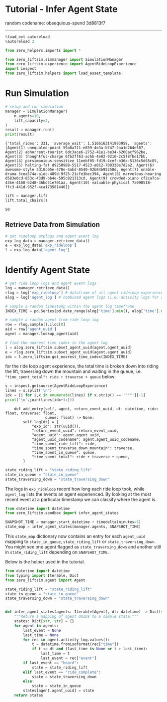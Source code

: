 # Tutorial - Infer Agent State

random codename: obsequious-spend 3d8813f7

***


```python
%load_ext autoreload
%autoreload 2
```


```python
from zero_helpers.imports import * 
```


```python
from zero_liftsim.simmanager import SimulationManager
from zero_liftsim.experience import AgentRideLoopExperience
import inspect
from zero_liftsim.helpers import load_asset_template
```

# Run Simulation


```python
# setup and run simulation
manager = SimulationManager(
    n_agents=10,
    lift_capacity=2,
)
result = manager.run()
print(result)
```

    {'total_rides': 331, 'average_wait': 1.5166163141993958, 'agents': [Agent(1) unequaled-point 59a0a711-e839-4e3a-b747-2aa1d264e387, Agent(2) abhorrent-tourist 6dc3ace6-2752-41e1-be34-6260acf962be, Agent(3) thoughtful-charge 6fb2ff63-ac6b-4e82-9216-2c5f8fbe17bb, Agent(4) parsimonious-sensitive 11eebf05-fd19-4cef-b36a-5136c5d65c85, Agent(5) halting-fat d9250988-5517-4523-a012-708330e7d2a2, Agent(6) awesome-style 3d10c05e-470e-4abd-8540-92b84b95258d, Agent(7) unable-drama 5cea574a-a1ec-489d-9f25-21cfe3bec394, Agent(8) marvelous-hearing d583e0cd-853c-43d9-bb4e-595c821313cd, Agent(9) crowded-piano cf2ca7ca-436e-4160-b248-36bd51e701aa, Agent(10) valuable-physical 7a998518-ffc3-441d-952f-4ca173581440]}



```python
lift = manager.lift
lift.total_chairs()
```




    50



## Retrieve Data from Simulation


```python
# get rideloop explogs and agent event log
exp_log_data = manager.retrieve_data()
e = exp_log_data['exp_rideloop']
l = exp_log_data['agent_log']
```

# Identify Agent State


```python
# get ride loop logs and agent event logs
log = manager.retrieve_data()
rlog = log['exp_rideloop'] # dataframe of all agent rideloop experiences 
alog = log['agent_log'] # combined agent logs (i.e. activity logs for all agents)

# sample a random timestamp within the agent log timeframe
INDEX_TIME = pd.Series(pd.date_range(alog['time'].min(), alog['time'].max(), freq='1s')).sample().iloc[0]

# sample a random agent from ride loop log
row = rlog.sample().iloc[0]
aid = row['agent_uuid']
agent = manager.lookup_agent(aid)

# find the nearest time index in the agent log
l = alog.zero_liftsim.subset_agent_uuid(agent.agent_uuid)
e = rlog.zero_liftsim.subset_agent_uuid(agent.agent_uuid)
idx = l.zero_liftsim.get_nearest_time_index(INDEX_TIME)
```

for the ride loop agent experience, the total time is broken down into riding the lift, traversing down the mountain and waiting in the queue, i.e. `"time_spent_total": ride + traverse + queue` below: 


```python
s = inspect.getsource(AgentRideLoopExperience)
lines = s.split('\n')
idx = [i for i,x in enumerate(lines) if x.strip() == '"""'][-1]
print('\n'.join(lines[idx+1:]))
```

        def add_entry(self, agent, return_event_uuid, dt: datetime, ride: float, traverse: float, 
                      queue: float) -> None:
            self.log[dt] = {
                "exp_id": str(uuid()), 
                "return_event_uuid": return_event_uuid,
                "agent_uuid": agent.agent_uuid,
                "agent_uuid_codename": agent.agent_uuid_codename,
                "time_spent_ride_lift": ride,
                "time_spent_traverse_down_mountain": traverse,
                "time_spent_in_queue": queue,
                "time_spent_total": ride + traverse + queue,
            }
    



```python
state_riding_lift = "state_riding_lift"
state_in_queue = "state_in_queue"
state_traversing_down = "state_traversing_down"
```

The logs in ``exp_rideloop`` record how long each ride loop took, while
``agent_log`` lists the events an agent experienced. By looking at the most
recent event at a particular timestamp we can classify where the agent is.

```python
from datetime import datetime
from zero_liftsim.sandbox import infer_agent_states

SNAPSHOT_TIME = manager.start_datetime + timedelta(minutes=5)
state_map = infer_agent_states(manager.agents, SNAPSHOT_TIME)
```

This ``state_map`` dictionary now contains an entry for each ``agent_uuid``
mapping to ``state_in_queue``, ``state_riding_lift`` or ``state_traversing_down``.
You might see one agent flagged as ``state_traversing_down`` and another still in
``state_riding_lift`` depending on ``SNAPSHOT_TIME``.

Below is the helper used in the tutorial.

```python
from datetime import datetime
from typing import Iterable, Dict
from zero_liftsim.agent import Agent

state_riding_lift = "state_riding_lift"
state_in_queue = "state_in_queue"
state_traversing_down = "state_traversing_down"


def infer_agent_states(agents: Iterable[Agent], dt: datetime) -> Dict[str, str]:
    """Return a mapping of agent UUIDs to a simple state."""
    states: Dict[str, str] = {}
    for agent in agents:
        last_event = None
        last_time = None
        for rec in agent.activity_log.values():
            t = datetime.fromisoformat(rec["time"])
            if t <= dt and (last_time is None or t > last_time):
                last_time = t
                last_event = rec["event"]
        if last_event == "board":
            state = state_riding_lift
        elif last_event == "ride_complete":
            state = state_traversing_down
        else:
            state = state_in_queue
        states[agent.agent_uuid] = state
    return states
```
